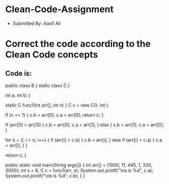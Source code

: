 # Clean-Code-Assignment

* Submitted By: Aasif Ali

# Correct the code according to the Clean Code concepts

## Code is:

public class B {
static class C {

int a;
int b;
}

static C func1(int arr[], int n) {
C c = new C();
int i;

if (n == 1) {
c.b = arr[0];
c.a = arr[0];
return c;
}

if (arr[0] > arr[1]) {
c.b = arr[0];
c.a = arr[1];
} else {
c.b = arr[1];
c.a = arr[0];
}

for (i = 2; i < n; i++) {
if (arr[i] > c.b) {
c.b = arr[i];
} else if (arr[i] < c.a) {
c.a = arr[i];
}
}

return c;
}

public static void main(String args[]) {
int arr[] = {1000, 11, 445, 1, 330, 3000};
int s = 6;
C c = func1(arr, s);
System.out.printf("\na is %d", c.a);
System.out.printf("\nb is %d", c.b);
}
}
